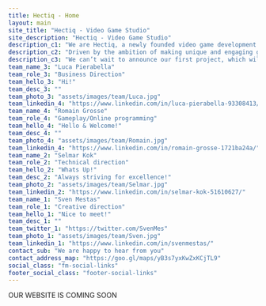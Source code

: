 ```yaml
---
title: Hectiq - Home
layout: main
site_title: "Hectiq - Video Game Studio"
site_description: "Hectiq - Video Game Studio"
description_c1: "We are Hectiq, a newly founded video game development studio based in Bordeaux, France."
description_c2: "Driven by the ambition of making unique and engaging games of various genres, we emphasize creativity, gameplay, and technical innovation. "
description_c3: "We can’t wait to announce our first project, which will be unveiled later this year. Stay tuned!"
team_name_3: "Luca Pierabella"
team_role_3: "Business Direction"
team_hello_3: "Hi!"
team_desc_3: ""
team_photo_3: "assets/images/team/Luca.jpg"
team_linkedin_4: "https://www.linkedin.com/in/luca-pierabella-93308413/"
team_name_4: "Romain Grosse"
team_role_4: "Gameplay/Online programming"
team_hello_4: "Hello & Welcome!"
team_desc_4: ""
team_photo_4: "assets/images/team/Romain.jpg"
team_linkedin_4: "https://www.linkedin.com/in/romain-grosse-1721ba24a/"
team_name_2: "Selmar Kok"
team_role_2: "Technical direction"
team_hello_2: "Whats Up!"
team_desc_2: "Always striving for excellence!"
team_photo_2: "assets/images/team/Selmar.jpg"
team_linkedin_2: "https://www.linkedin.com/in/selmar-kok-51610627/"
team_name_1: "Sven Mestas"
team_role_1: "Creative direction"
team_hello_1: "Nice to meet!"
team_desc_1: ""
team_twitter_1: "https://twitter.com/SvenMes"
team_photo_1: "assets/images/team/Sven.jpg"
team_linkedin_1: "https://www.linkedin.com/in/svenmestas/"
contact_sub: "We are happy to hear from you"
contact_address_map: "https://goo.gl/maps/yB3s7yxKwZxKCjTL9"
social_class: "fm-social-links"
footer_social_class: "footer-social-links"
---
```


OUR WEBSITE IS COMING SOON

